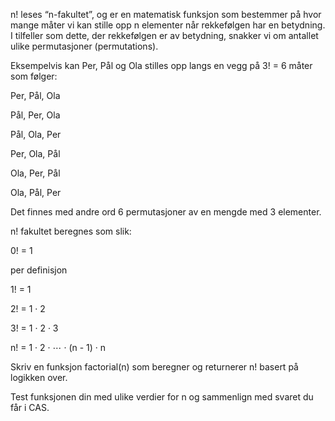 n! leses “n-fakultet”, og er en matematisk funksjon som bestemmer på hvor mange måter vi kan stille opp n elementer når rekkefølgen har en betydning. I tilfeller som dette, der rekkefølgen er av betydning, snakker vi om antallet ulike permutasjoner (permutations).

Eksempelvis kan Per, Pål og Ola stilles opp langs en vegg på 3! = 6 måter som følger:

Per, Pål, Ola

Pål, Per, Ola

Pål, Ola, Per

Per, Ola, Pål

Ola, Per, Pål

Ola, Pål, Per

Det finnes med andre ord 6 permutasjoner av en mengde med 3 elementer.

n! fakultet beregnes som slik:

0! = 1

per definisjon

1! = 1


2! = 1 · 2


3! = 1 · 2 · 3


n! = 1 · 2  · ⋯  · (n - 1) · n


Skriv en funksjon factorial(n) som beregner og returnerer n! basert på logikken over.

Test funksjonen din med ulike verdier for n og sammenlign med svaret du får i CAS.